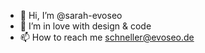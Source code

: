 - 👋 Hi, I’m @sarah-evoseo
- 👀 I’m in love with design & code
- 📫 How to reach me schneller@evoseo.de

<!---
sarah-evoseo/sarah-evoseo is a ✨ special ✨ repository because its `README.md` (this file) appears on your GitHub profile.
You can click the Preview link to take a look at your changes.
--->
